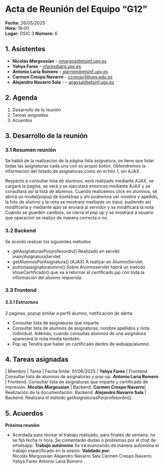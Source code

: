 # Acta de Reunión del Equipo “G12”

**Fecha:** 26/05/2025  
**Hora:** 18:00  
**Lugar:** DSIC 3
**Número:** 6

## 1. Asistentes
- **Nicolás Margossian** – nmargos@etsinf.upv.es  
- **Yahya Fares** – yfares@arq.upv.es  
- **Antonio Laria Romero** – alarrom@etsinf.upv.es
- **Carmen Crespo Navarro** - ccrenav1@upv.edu.es 
- **Alejandro Navarro Sala** - – anavsal@etsinf.upv.es

## 2. Agenda
   1. Desarrollo de la reunión
   2. Tareas asignadas
   3. Acuerdos

## 3. Desarrollo de la reunión
### 3.1 Resumen reunión
Se habló de la realizacion de la página lista asignatura, se tiene que listar todas las asignaturas cada una con su propio botón. Obtendremos la informacion del listado de asignaturas como en el hito 1, sin AJAX.

Respecto a consultar lista de alumnos, será realizado mediante AJAX, se cargará la pagina, se verá y se ejecutará entonces  mediante AJAX y se consultará así la lista de alumnos.
Cuando realicemos click en alumnos, se abrirá un modal/popup de bootstrap y ahi podremos ver nombre y apellido, la foto de alumno y la nota se mostrara mediante un input, pudiendo así modificarla y mediante ajax se enviará al servidor y se modificará la nota
Cuando se guarden cambios, se cierra el pop up y se mostrará a usuario que operacion se realizo de manera correcta o no.

### 3.2 Backend
Se acordó realizar los siguientes métodos:
   - getAsignaturasPorprofesordni() Realizado en servlet main/AsignaturaServlet.
   - getAlumnosPorAsignatura() (AJAX) A realizar en AlumnoServlet.
   - putnotaasignaturalumno()
Sobre Alumnoservlet habrá un metodo showCertificado() que va a retornar el certificado.jsp con toda la información del alumno requerida.

### 3.3 Frontend
#### 3.3.1 Estructura
2 paginas, popup similar a perfil alumno, notificacion de alerta.
   - Consultar lista de asignaturas que imparte.
   - Consultar lista de alumnos de asignaturas, nombre apellidos y nota individual. Además, cuando consultas alumnos de una asignatura aparecerá la nota media también.
   - Pop up
Tendrá que haber un certificado dentro de webapp/alumno.

## 4. Tareas asignadas
| Miembro                | Tarea                                          | Fecha límite: 01/06/2025   |
**Yahya Fares**          | Frontend.  Consultar lista de alumnos de asignaturas y pop-up.
**Antonio Laria Romero** | Frontend. Consultar lista de asignaturas que imparte y certificado de impresión.
**Nicolás Margossian**   | Backend.
**Carmen Crespo Navarro**| Realización de la documentación. Backend.
**Alejandro Navarro Sala** | Backend. Realizará el método getAsignaturasPorprofesordni().

## 5. Acuerdos
**Próxima reunión**
- Acordada para revisar el trabajo realizado, para finales de semana, no se fijó fecha ni hora. Se comentarán dudas o problemas por el chat de whatsapp.
**Trabajo autónomo**
 Se irá avanzando de manera autonoma el trabajo especificado en la sesión.
**Validado por:**  
Nicolás Margossian
Alejandro Navarro Sala
Carmen Crespo Navarro
Yahya Fares
Antonio Laria Romero  

